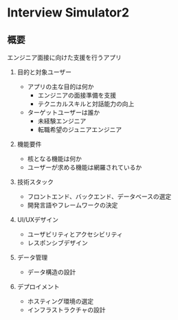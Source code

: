 # Interview Simulator2

## 概要
エンジニア面接に向けた支援を行うアプリ

1. 目的と対象ユーザー
   - アプリの主な目的は何か
      - エンジニアの面接準備を支援
      - テクニカルスキルと対話能力の向上
   - ターゲットユーザーは誰か
      - 未経験エンジニア
      - 転職希望のジュニアエンジニア

2. 機能要件
   - 核となる機能は何か
   - ユーザーが求める機能は網羅されているか

3. 技術スタック
   - フロントエンド、バックエンド、データベースの選定
   - 開発言語やフレームワークの決定

4. UI/UXデザイン
   - ユーザビリティとアクセシビリティ
   - レスポンシブデザイン

5. データ管理
   - データ構造の設計

6. デプロイメント
    - ホスティング環境の選定
    - インフラストラクチャの設計

